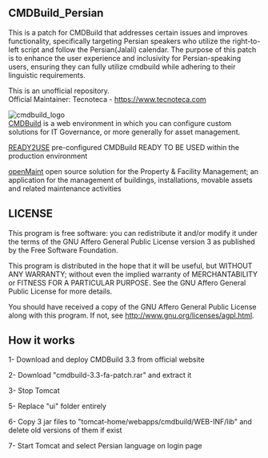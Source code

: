 ## CMDBuild_Persian
This is a patch for CMDBuild that addresses certain issues and improves functionality, specifically targeting Persian speakers who utilize the right-to-left script and follow the Persian(Jalali) calendar. The purpose of this patch is to enhance the user experience and inclusivity for Persian-speaking users, ensuring they can fully utilize cmdbuild while adhering to their linguistic requirements.

This is an unofficial repository.  
Official Maintainer: Tecnoteca - https://www.tecnoteca.com

![cmdbuild_logo](https://www.tecnoteca.com/immagini/logo_cmdbuild.png/@@images/bf2e13f9-7a90-4e41-ba76-cf8fe5a87d50.png)  
[CMDBuild](http://www.cmdbuild.org/en) is a web environment in which you can configure custom solutions for IT Governance, or more generally for asset management.  

[READY2USE](http://www.cmdbuild.org/en/prodotti/ready2use) pre-configured CMDBuild READY TO BE USED within the production environment  

[openMaint](http://www.openmaint.org) open source solution for the Property & Facility Management; an application for the management of buildings, installations, movable assets and related maintenance activities  

## LICENSE
This program is free software: you can redistribute it and/or modify
it under the terms of the GNU Affero General Public License version 3
as published by the Free Software Foundation.

This program is distributed in the hope that it will be useful,
but WITHOUT ANY WARRANTY; without even the implied warranty of
MERCHANTABILITY or FITNESS FOR A PARTICULAR PURPOSE.
See the GNU Affero General Public License for more details.

You should have received a copy of the GNU Affero General Public License 
along with this program.
If not, see <http://www.gnu.org/licenses/agpl.html>.
    
## How it works
1- Download and deploy CMDBuild 3.3 from official website 

2- Download "cmdbuild-3.3-fa-patch.rar" and extract it

3- Stop Tomcat

5- Replace "ui" folder entirely

6- Copy 3 jar files to "tomcat-home/webapps/cmdbuild/WEB-INF/lib" and delete old versions of them if exist

7- Start Tomcat and select Persian language on login page

